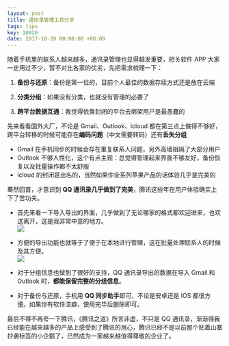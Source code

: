 ```yaml
---
layout: post
title: 通讯录管理工具分享
tags: tips
key: 10020
date: 2017-10-20 00:00:00 +08:00
---
```


随着手机里的联系人越来越多，通讯录管理也显得越发重要，相关软件 APP 大家一定用过不少，暂不对比各家的优劣，先把需求梳理一下：

1. **备份与还原**：备份是第一位的，目前个人最佳的数据存续方式还是放在云端

1. **分类分组**：如果没有分类，也就没有管理的必要了

1. **跨平台数据互通**：我觉得依靠封闭的平台去绑架用户是最愚蠢的

先来看看国外大厂，不论是 Gmail、Outlook、icloud 都在第三点上做得不够好，跨平台转移的时候可能存在**编码问题**（中文需要转码）还有**丢失分组**

- Gmail 在手机同步的时候会存在重复联系人问题，另外高墙阻隔了大部分用户
- Outlook 不够人性化，这个有点主观：总觉得管理起来界面不够友好，备份恢复以及批量操作都不太舒服
- icloud 的封闭是出名的，当然如果你全系列苹果产品的话体验几乎是完美的

<!--more-->

蓦然回首，才意识到 **QQ 通讯录几乎做到了完美**，腾讯这些年在用户体验确实上下了苦功夫。

- 首先来看一下导入导出的界面，几乎做到了无论哪家的格式都欢迎进来，也欢送离开，这是我非常中意的地方。  
![](http://ors3vio5q.bkt.clouddn.com/17-10-20/77078148.jpg)

- 方便的导出功能也就等于了便于在本地进行管理，这在批量处理联系人的时候及其方便。  
![](http://ors3vio5q.bkt.clouddn.com/17-10-20/70250180.jpg)

- 对于分组信息也做到了很好的支持，QQ 通讯录导出的数据在导入 Gmail 和 Outlook 时，**都能保留完整的分组信息**。

- 对于备份与还原，手机用 **QQ 同步助手**即可，不论是安卓还是 IOS 都很方便。如果你有软件洁癖，使用完毕后删除即可。

最后不得不再夸一下腾讯，《腾讯之道》所言非虚，不只是 QQ 通讯录，渐渐得我已经能在越来越多的产品上感受到了腾讯的用心，腾讯已经不是以前那个贴着山寨抄袭标签的小企鹅了，已然成为一家越来越值得尊敬的企业了。

